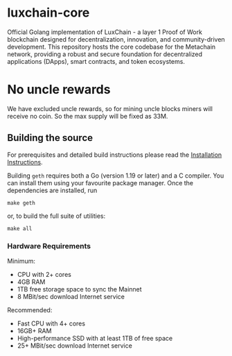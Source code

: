 # luxchain-core
 Official Golang implementation of LuxChain - a layer 1 Proof of Work blockchain designed for decentralization, innovation, and community-driven development. This repository hosts the core codebase for the Metachain network, providing a robust and secure foundation for decentralized applications (DApps), smart contracts, and token ecosystems.

# No uncle rewards
 We have excluded uncle rewards, so for mining uncle blocks miners will receive no coin. So the max supply will be fixed as 33M.

## Building the source

For prerequisites and detailed build instructions please read the [Installation Instructions](https://geth.ethereum.org/docs/getting-started/installing-geth).

Building `geth` requires both a Go (version 1.19 or later) and a C compiler. You can install
them using your favourite package manager. Once the dependencies are installed, run

```shell
make geth
```

or, to build the full suite of utilities:

```shell
make all
```

### Hardware Requirements

Minimum:

* CPU with 2+ cores
* 4GB RAM
* 1TB free storage space to sync the Mainnet
* 8 MBit/sec download Internet service

Recommended:

* Fast CPU with 4+ cores
* 16GB+ RAM
* High-performance SSD with at least 1TB of free space
* 25+ MBit/sec download Internet service


